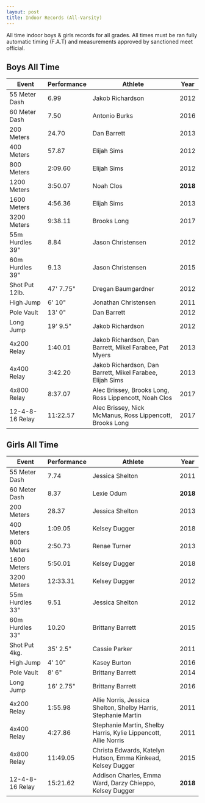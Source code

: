 ```yaml
---
layout: post
title: Indoor Records (All-Varsity)
---
```

All time indoor boys & girls records for all grades. All times must be ran fully automatic timing (F.A.T) and measurements approved by sanctioned meet official.

## Boys All Time

| Event           | Performance | Athlete                                                   | Year     |
| --------------- | ----------- | --------------------------------------------------------- | -------- |
| 55 Meter Dash   | 6.99        | Jakob Richardson                                          | 2012     |
| 60 Meter Dash   | 7.50        | Antonio Burks                                             | 2016     |
| 200 Meters      | 24.70       | Dan Barrett                                               | 2013     |
| 400 Meters      | 57.87       | Elijah Sims                                               | 2012     |
| 800 Meters      | 2:09.60     | Elijah Sims                                               | 2012     |
| 1200 Meters     | 3:50.07     | Noah Clos                                                 | **2018** |
| 1600 Meters     | 4:56.36     | Elijah Sims                                               | 2013     |
| 3200 Meters     | 9:38.11     | Brooks Long                                               | 2017     |
| 55m Hurdles 39" | 8.84        | Jason Christensen                                         | 2012     |
| 60m Hurdles 39" | 9.13        | Jason Christensen                                         | 2015     |
| Shot Put 12lb.  | 47' 7.75"   | Dregan Baumgardner                                        | 2012     |
| High Jump       | 6' 10"      | Jonathan Christensen                                      | 2011     |
| Pole Vault      | 13' 0"      | Dan Barrett                                               | 2012     |
| Long Jump       | 19' 9.5"    | Jakob Richardson                                          | 2012     |
| 4x200 Relay     | 1:40.01     | Jakob Richardson, Dan Barrett, Mikel Farabee, Pat Myers   | 2013     |
| 4x400 Relay     | 3:42.20     | Jakob Richardson, Dan Barrett, Mikel Farabee, Elijah Sims | 2013     |
| 4x800 Relay     | 8:37.07     | Alec Brissey, Brooks Long, Ross Lippencott, Noah Clos     | 2017     |
| 12-4-8-16 Relay | 11:22.57    | Alec Brissey, Nick McManus, Ross Lippencott, Brooks Long  | 2017     |

## Girls All Time

| Event           | Performance | Athlete                                                         | Year     |
| --------------- | ----------- | --------------------------------------------------------------- | -------- |
| 55 Meter Dash   | 7.74        | Jessica Shelton                                                 | 2011     |
| 60 Meter Dash   | 8.37        | Lexie Odum                                                      | **2018** |
| 200 Meters      | 28.37       | Jessica Shelton                                                 | 2013     |
| 400 Meters      | 1:09.05     | Kelsey Dugger                                                   | 2018     |
| 800 Meters      | 2:50.73     | Renae Turner                                                    | 2013     |
| 1600 Meters     | 5:50.01     | Kelsey Dugger                                                   | 2018     |
| 3200 Meters     | 12:33.31    | Kelsey Dugger                                                   | 2012     |
| 55m Hurdles 33" | 9.51        | Jessica Shelton                                                 | 2012     |
| 60m Hurdles 33" | 10.20       | Brittany Barrett                                                | 2015     |
| Shot Put 4kg.   | 35' 2.5"    | Cassie Parker                                                   | 2011     |
| High Jump       | 4' 10"      | Kasey Burton                                                    | 2016     |
| Pole Vault      | 8' 6"       | Brittany Barrett                                                | 2014     |
| Long Jump       | 16' 2.75"   | Brittany Barrett                                                | 2016     |
| 4x200 Relay     | 1:55.98     | Allie Norris, Jessica Shelton, Shelby Harris, Stephanie Martin  | 2011     |
| 4x400 Relay     | 4:27.86     | Stephanie Martin, Shelby Harris, Kylie Lippencott, Allie Norris | 2011     |
| 4x800 Relay     | 11:49.05    | Christa Edwards, Katelyn Hutson, Emma Kinkead, Kelsey Dugger    | 2015     |
| 12-4-8-16 Relay | 15:21.62    | Addison Charles, Emma Ward, Darzy Chieppo, Kelsey Dugger        | **2018** |
